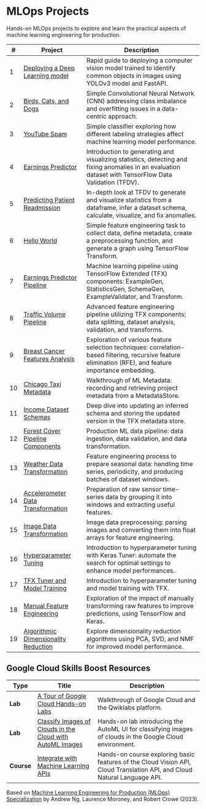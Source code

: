 # MLOps Projects

Hands-on MLOps projects to explore and learn the practical aspects of machine learning engineering for production.

| #   | Project                                                                         | Description                                                                                                                                              |
| --- | ------------------------------------------------------------------------------- | -------------------------------------------------------------------------------------------------------------------------------------------------------- |
| 1   | [Deploying a Deep Learning model](01-deploying-a-deep-learning-model)           | Rapid guide to deploying a computer vision model trained to identify common objects in images using YOLOv3 model and FastAPI.                            |
| 2   | [Birds, Cats, and Dogs](02-data-centric-approach)                               | Simple Convolutional Neural Network (CNN) addressing class imbalance and overfitting issues in a data-centric approach.                                  |
| 3   | [YouTube Spam](03-data-labeling)                                                | Simple classifier exploring how different labeling strategies affect machine learning model performance.                                                 |
| 4   | [Earnings Predictor](04-tensorflow-data-validation)                             | Introduction to generating and visualizing statistics, detecting and fixing anomalies in an evaluation dataset with TensorFlow Data Validation (TFDV).   |
| 5   | [Predicting Patient Readmission](05-data-validation)                            | In-depth look at TFDV to generate and visualize statistics from a dataframe, infer a dataset schema, calculate, visualize, and fix anomalies.            |
| 6   | [Hello World](06-simple-feature-engineering)                                    | Simple feature engineering task to collect data, define metadata, create a preprocessing function, and generate a graph using TensorFlow Transform.      |
| 7   | [Earnings Predictor Pipeline](07-feature-engineering-pipeline)                  | Machine learning pipeline using TensorFlow Extended (TFX) components: ExampleGen, StatisticsGen, SchemaGen, ExampleValidator, and Transform.             |
| 8   | [Traffic Volume Pipeline](08-feature-engineering)                               | Advanced feature engineering pipeline utilizing TFX components: data splitting, dataset analysis, validation, and transforms.                            |
| 9   | [Breast Cancer Features Analysis](09-feature-selection)                         | Exploration of various feature selection techniques: correlation-based filtering, recursive feature elimination (RFE), and feature importance embedding. |
| 10  | [Chicago Taxi Metadata](10-ml-metadata)                                         | Walkthrough of ML Metadata: recording and retrieving project metadata from a MetadataStore.                                                              |
| 11  | [Income Dataset Schemas](11-iterative-schema)                                   | Deep dive into updating an inferred schema and storing the updated version in the TFX metadata store.                                                    |
| 12  | [Forest Cover Pipeline Components](12-data-pipeline-components)                 | Production ML data pipeline: data ingestion, data validation, and data transformation.                                                                   |
| 13  | [Weather Data Transformation](13-time-series-data)                              | Feature engineering process to prepare seasonal data: handling time series, periodicity, and producing batches of dataset windows.                       |
| 14  | [Accelerometer Data Transformation](14-accelerometer-data)                      | Preparation of raw sensor time-series data by grouping it into windows and extracting useful features.                                                   |
| 15  | [Image Data Transformation](15-image-data)                                      | Image data preprocessing: parsing images and converting them into float arrays for feature engineering.                                                  |
| 16  | [Hyperparameter Tuning](16-keras-tuner)                                         | Introduction to hyperparameter tuning with Keras Tuner: automate the search for optimal settings to enhance model performances.                          |
| 17  | [TFX Tuner and Model Training](17-tfx-tuner)                                    | Introduction to hyperparameter tuning and model training with TFX.                                                                                       |
| 18  | [Manual Feature Engineering](18-manual-feature-engineering)                     | Exploration of the impact of manually transforming raw features to improve predictions, using TensorFlow and Keras.                                      |
| 19  | [Algorithmic Dimensionality Reduction](19-algorithmic-dimensionality-reduction) | Explore dimensionality reduction algorithms using PCA, SVD, and NMF for improved model performance.                                                      |

## Google Cloud Skills Boost Resources

| Type       | Title                                                                                                                        | Description                                                                                                              |
| ---------- | ---------------------------------------------------------------------------------------------------------------------------- | ------------------------------------------------------------------------------------------------------------------------ |
| **Lab**    | [A Tour of Google Cloud Hands-on Labs](https://www.cloudskillsboost.google/focuses/2794?parent=catalog)                      | Walkthrough of Google Cloud and the Qwiklabs platform.                                                                   |
| **Lab**    | [Classify Images of Clouds in the Cloud with AutoML Images](https://www.cloudskillsboost.google/focuses/8406?parent=catalog) | Hands-on lab introducing the AutoML UI for classifying images of clouds in the Google Cloud environment.                 |
| **Course** | [Integrate with Machine Learning APIs](https://www.cloudskillsboost.google/course_templates/630)                             | Hands-on course exploring basic features of the Cloud Vision API, Cloud Translation API, and Cloud Natural Language API. |

Based on [Machine Learning Engineering for Production (MLOps) Specialization](https://www.deeplearning.ai/courses/machine-learning-engineering-for-production-mlops/) by Andrew Ng, Laurence Moroney, and Robert Crowe (2023).
